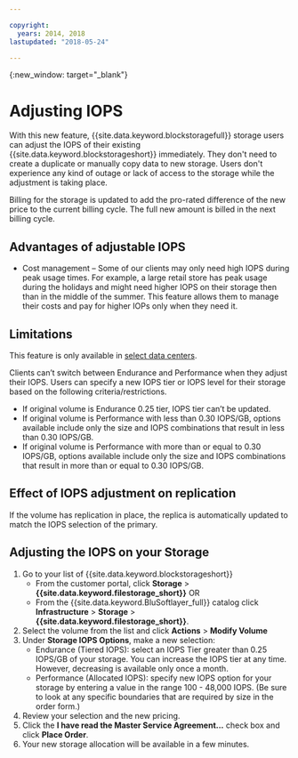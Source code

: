 ```yaml
---

copyright:
  years: 2014, 2018
lastupdated: "2018-05-24"

---
```

{:new_window: target="_blank"}

# Adjusting IOPS

With this new feature, {{site.data.keyword.blockstoragefull}} storage users can adjust the IOPS of their existing {{site.data.keyword.blockstorageshort}} immediately. They don't need to create a duplicate or manually copy data to new storage. Users don't experience any kind of outage or lack of access to the storage while the adjustment is taking place. 

Billing for the storage is updated to add the pro-rated difference of the new price to the current billing cycle. The full new amount is billed in the next billing cycle.


## Advantages of adjustable IOPS

- Cost management – Some of our clients may only need high IOPS during peak usage times. For example, a large retail store has peak usage during the holidays and might need higher IOPS on their storage then than in the middle of the summer. This feature allows them to manage their costs and pay for higher IOPs only when they need it.

## Limitations

This feature is only available in [select data centers](new-ibm-block-and-file-storage-location-and-features.html). 

Clients can’t switch between Endurance and Performance when they adjust their IOPS. Users can specify a new IOPS tier or IOPS level for their storage based on the following criteria/restrictions.

- If original volume is Endurance 0.25 tier, IOPS tier can’t be updated.
- If original volume is Performance with less than 0.30 IOPS/GB, options available include only the size and IOPS combinations that result in less than 0.30 IOPS/GB. 
- If original volume is Performance with more than or equal to 0.30 IOPS/GB, options available include only the size and IOPS combinations that result in more than or equal to 0.30 IOPS/GB. 

## Effect of IOPS adjustment on replication

If the volume has replication in place, the replica is automatically updated to match the IOPS selection of the primary. 

## Adjusting the IOPS on your Storage

1. Go to your list of {{site.data.keyword.blockstorageshort}}
    - From the customer portal, click **Storage** > **{{site.data.keyword.filestorage_short}}** OR
    - From the {{site.data.keyword.BluSoftlayer_full}} catalog click **Infrastructure** > **Storage** > **{{site.data.keyword.filestorage_short}}**. 
2. Select the volume from the list and click **Actions** > **Modify Volume**
3. Under **Storage IOPS Options**, make a new selection:
    - Endurance (Tiered IOPS): select an IOPS Tier greater than 0.25 IOPS/GB of your storage. You can increase the IOPS tier at any time. However, decreasing is available only once a month.
    - Performance (Allocated IOPS): specify new IOPS option for your storage by entering a value in the range 100 - 48,000 IOPS. (Be sure to look at any specific boundaries that are required by size in the order form.)
4. Review your selection and the new pricing.
5. Click the **I have read the Master Service Agreement...** check box and click **Place Order**.
6. Your new storage allocation will be available in a few minutes.
